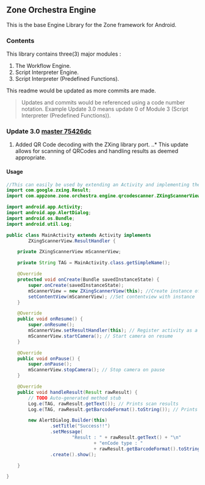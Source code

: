 ## Zone Orchestra Engine
This is the base Engine Library for the Zone framework for Android.

### Contents
This library contains three(3) major modules :
1. The Workflow Engine.
2. Script Interpreter Engine.
3. Script Interpreter (Predefined Functions).

This readme would be updated as more commits are made.

> Updates and commits would be referenced using a code number notation.
> Example Update 3.0 means update 0 of Module 3 (Script Interpreter (Predefined Functions)).

### Update 3.0 [master 75426dc](https://github.com/AppZoneLimited/ZoneOrchestraEngine/commit/75426dceddab874645f6d0750f794905a0333bfb)

1. Added QR Code decoding with the ZXing library port.
..* This update allows for scanning of QRCodes and handling results as deemed appropriate.

#### Usage
```java
//This can easily be used by extending an Activity and implementing the ResultHandler interface for the ZXingScannerView.ResultHandler
import com.google.zxing.Result;
import com.appzone.zone.orchestra.engine.qrcodescanner.ZXingScannerView;

import android.app.Activity;
import android.app.AlertDialog;
import android.os.Bundle;
import android.util.Log;

public class MainActivity extends Activity implements
		ZXingScannerView.ResultHandler {

	private ZXingScannerView mScannerView;

	private String TAG = MainActivity.class.getSimpleName();

	@Override
	protected void onCreate(Bundle savedInstanceState) {
		super.onCreate(savedInstanceState);
		mScannerView = new ZXingScannerView(this); //Create instance of the scanner view
		setContentView(mScannerView); //Set contentview with instance
	}

	@Override
	public void onResume() {
		super.onResume();
		mScannerView.setResultHandler(this); // Register activity as a handler scan results.
		mScannerView.startCamera(); // Start camera on resume
	}

	@Override
	public void onPause() {
		super.onPause();
		mScannerView.stopCamera(); // Stop camera on pause
	}

	@Override
	public void handleResult(Result rawResult) {
		// TODO Auto-generated method stub
		Log.e(TAG, rawResult.getText()); // Prints scan results
		Log.e(TAG, rawResult.getBarcodeFormat().toString()); // Prints the scan

		new AlertDialog.Builder(this)
				.setTitle("Success!!")
				.setMessage(
						"Result : " + rawResult.getText() + "\n"
								+ "enCode type : "
								+ rawResult.getBarcodeFormat().toString())
				.create().show();

	}

}

```